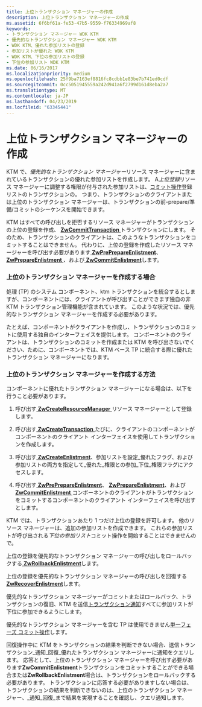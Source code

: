 ```yaml
---
title: 上位トランザクション マネージャーの作成
description: 上位トランザクション マネージャーの作成
ms.assetid: 6f6bf61a-fe53-47b5-9559-f76334969af8
keywords:
- トランザクション マネージャー WDK KTM
- 優先的なトランザクション マネージャー WDK KTM
- WDK KTM、優れた参加リストの登録
- 参加リストが優れた WDK KTM
- WDK KTM、下位の参加リストの登録
- 下位の参加リスト WDK KTM
ms.date: 06/16/2017
ms.localizationpriority: medium
ms.openlocfilehash: 25f9ba7163ef8816fc8cdbb1e83be7b741ed0cdf
ms.sourcegitcommit: 0cc5051945559a242d941a6f2799d161d8eba2a7
ms.translationtype: MT
ms.contentlocale: ja-JP
ms.lasthandoff: 04/23/2019
ms.locfileid: "63345441"
---
```

# <a name="creating-a-superior-transaction-manager"></a>上位トランザクション マネージャーの作成


KTM で、*優先的なトランザクション マネージャー*リソース マネージャーに含まれているトランザクションの優れた参加リストを作成します。 A*上位登録*リソース マネージャーに調整する権限が付与された参加リストは、[コミット操作](handling-commit-operations.md)登録リストのトランザクションの。 つまり、トランザクションのクライアントまたは上位のトランザクション マネージャーは、トランザクションの前-prepare/準備/コミットのシーケンスを開始できます。

KTM はすべての呼び出しを拒否するリソース マネージャーがトランザクションの上位の登録を作成、 [ **ZwCommitTransaction** ](https://msdn.microsoft.com/library/windows/hardware/ff566420)トランザクションにします。 そのため、トランザクションのクライアントは、このようなトランザクションをコミットすることはできません。 代わりに、上位の登録を作成したリソース マネージャーを呼び出す必要があります[ **ZwPrePrepareEnlistment**](https://msdn.microsoft.com/library/windows/hardware/ff567044)、 [ **ZwPrepareEnlistment** ](https://msdn.microsoft.com/library/windows/hardware/ff567039)、および[ **ZwCommitEnlistment**](https://msdn.microsoft.com/library/windows/hardware/ff566419)します。

### <a name="when-to-create-a-superior-transaction-manager"></a>上位のトランザクション マネージャーを作成する場合

処理 (TP) のシステム コンポーネント、ktm トランザクションを統合するとしますが、コンポーネントには、クライアントが呼び出すことができます独自の非 KTM トランザクション管理機能が含まれています。 このような状況では、優先的なトランザクション マネージャーを作成する必要があります。

たとえば、コンポーネントがクライアントを作成し、トランザクションのコミットに使用する独自のインターフェイスを提供します。 コンポーネントのクライアントは、トランザクションのコミットを作成または KTM を呼び出さないでください、ために、コンポーネントでは、KTM ベース TP に統合する際に優れたトランザクション マネージャーになります。

### <a name="how-to-create-a-superior-transaction-manager"></a>上位のトランザクション マネージャーを作成する方法

コンポーネントに優れたトランザクション マネージャーになる場合は、以下を行うこと必要があります。

1.  呼び出す[ **ZwCreateResourceManager** ](https://msdn.microsoft.com/library/windows/hardware/ff566427)リソース マネージャーとして登録します。

2.  呼び出す[ **ZwCreateTransaction** ](https://msdn.microsoft.com/library/windows/hardware/ff566429)たびに、クライアントのコンポーネントがコンポーネントのクライアント インターフェイスを使用してトランザクションを作成します。

3.  呼び出す[ **ZwCreateEnlistment**](https://msdn.microsoft.com/library/windows/hardware/ff566422)、参加リストを設定\_優れたフラグ、および参加リストの両方を指定して\_優れた\_権限との参加\_下位\_権限フラグにアクセスします。

4.  呼び出す[ **ZwPrePrepareEnlistment**](https://msdn.microsoft.com/library/windows/hardware/ff567044)、 [ **ZwPrepareEnlistment**](https://msdn.microsoft.com/library/windows/hardware/ff567039)、および[ **ZwCommitEnlistment** ](https://msdn.microsoft.com/library/windows/hardware/ff566419)コンポーネントのクライアントがトランザクションをコミットするコンポーネントのクライアント インターフェイスを呼び出すとします。

KTM では、トランザクションあたり 1 つだけ上位の登録を許可します。 他のリソース マネージャーは、追加の参加リストを作成できます。 これらの参加リストが呼び出される*下位の参加リスト*コミット操作を開始することはできませんので。

上位の登録を優先的なトランザクション マネージャーの呼び出しをロールバックする[ **ZwRollbackEnlistment**](https://msdn.microsoft.com/library/windows/hardware/ff567083)します。

上位の登録を優先的なトランザクション マネージャーの呼び出しを回復する[ **ZwRecoverEnlistment**](https://msdn.microsoft.com/library/windows/hardware/ff567075)します。

優先的なトランザクション マネージャーがコミットまたはロールバック、トランザクションの復旧、KTM を送信[トランザクション通知](transaction-notifications.md)すべてに参加リストが下位に参加できるようにします。

優先的なトランザクション マネージャーを含む TP は使用できません[単一フェーズ コミット操作](handling-commit-operations.md#single-phase-commit-operations)します。

回復操作中に KTM をトランザクションの結果を判断できない場合、送信トランザクション\_通知\_回復\_優れたトランザクション マネージャーに通知をクエリします。 応答として、上位のトランザクション マネージャーを呼び出す必要があります**ZwCommitEnlistment**トランザクションをコミットすることができる場合または**ZwRollbackEnlistment**場合は、トランザクションをロールバックする必要があります。 トランザクションに応答する必要がありますしない場合は、トランザクションの結果を判断できないのは、上位のトランザクション マネージャー、\_通知\_回復\_まで結果を実現することを確認し、クエリ通知します。

 

 





